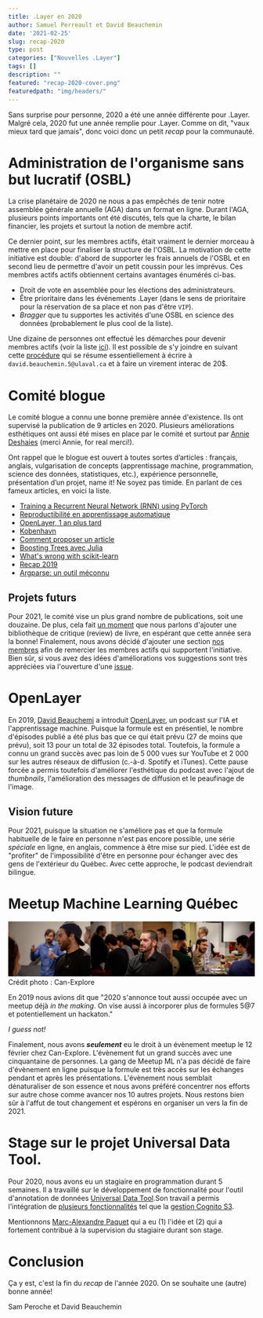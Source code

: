 ```yaml
---
title: .Layer en 2020
author: Samuel Perreault et David Beauchemin
date: '2021-02-25'
slug: recap-2020
type: post
categories: ["Nouvelles .Layer"]
tags: []
description: ""
featured: "recap-2020-cover.png"
featuredpath: "img/headers/"
---
```


Sans surprise pour personne, 2020 a été une année différente pour .Layer. Malgré cela, 2020 fut une année remplie pour .Layer. Comme on dit, "vaux mieux tard que jamais", donc voici donc un petit *recap* pour la communauté.

# Administration de l'organisme sans but lucratif (OSBL) 
La crise planétaire de 2020 ne nous a pas empêchés de tenir notre assemblée générale annuelle (AGA) dans un format en ligne. Durant l'AGA, plusieurs points importants ont été discutés, tels que la charte, le bilan financier, les projets et surtout la notion de membre actif.

Ce dernier point, sur les membres actifs, était vraiment le dernier morceau à mettre en place pour finaliser la structure de l'OSBL. La motivation de cette initiative est double: d'abord de supporter les frais annuels de l'OSBL et en second lieu de permettre d'avoir un petit coussin pour les imprévus. Ces membres actifs actifs obtiennent certains avantages énumérés ci-bas.

- Droit de vote en assemblée pour les élections des administrateurs.
- Être prioritaire dans les événements .Layer (dans le sens de prioritaire pour la réservation de sa place et non pas d'être `VIP`).
- _Bragger_ que tu supportes les activités d'une OSBL en science des données (probablement le plus cool de la liste).

Une dizaine de personnes ont effectué les démarches pour devenir membres actifs (voir la liste [ici](https://github.com/dot-layer/charte-osbl/blob/master/LISTEMEMBRES.md)). Il est possible de s'y joindre en suivant cette [procédure](https://github.com/dot-layer/charte-osbl/blob/master/DEVENIRMEMBRE.md) qui se résume essentiellement à écrire à `david.beauchemin.5@ulaval.ca` et à faire un virement interac de 20$. 

# Comité blogue
Le comité blogue a connu une bonne première année d'existence.  Ils ont supervisé la publication de 9 articles en 2020. Plusieurs améliorations esthétiques ont aussi été mises en place par le comité et surtout par [Annie Deshaies](https://github.com/AnnieDeshaies) (merci Annie, for real merci!).

Ont rappel que le blogue est ouvert à toutes sortes d’articles : français, anglais, vulgarisation de concepts (apprentissage machine, programmation, science des données, statistiques, etc.), expérience personnelle, présentation d’un projet, name it! Ne soyez pas timide. En parlant de ces fameux articles, en voici la liste.

- [Training a Recurrent Neural Network (RNN) using PyTorch](https://www.dotlayer.org/en/blog/2020-08-19-train-a-sequence-model-with-poutyne/machine-learning/)
- [Reproductibilité en apprentissage automatique](https://www.dotlayer.org/blog/2020-10-30-reproducibility-in-ml-a-talk/machine-learning/)
- [OpenLayer, 1 an plus tard](https://www.dotlayer.org/blog/2020-07-29-openlayer-one-year/podcast/)
- [Kobenhavn](https://www.dotlayer.org/blog/2020-06-09/copenhagen/)
- [Comment proposer un article](https://www.dotlayer.org/blog/2020-03-19-howto/howto-fr/)
- [Boosting Trees avec Julia](https://www.dotlayer.org/blog/2020-01-04-julia-boosting-trees/julia-boosting-trees/)
- [What's wrong with scikit-learn](https://www.dotlayer.org/en/blog/2020-03-04-what-is-wrong-with-sklearn/neat-machine-learning-pipelines/)
- [Recap 2019](https://www.dotlayer.org/blog/2019-12-19-recap-2019/recap-2019/)
- [Argparse: un outil méconnu](https://www.dotlayer.org/blog/2019-05-21-argparse-package/optparse-package/)

## Projets futurs
Pour 2021, le comité vise un plus grand nombre de publications, soit une douzaine. De plus, cela fait [un moment](https://github.com/dot-layer/blog/issues/14) que nous parlons d'ajouter une bibliothèque de critique (review) de livre, en espérant que cette année sera la bonne! Finalement, nous avons décidé d'ajouter une section [nos membres](https://github.com/dot-layer/blog/issues/112) afin de remercier les membres actifs qui supportent l'initiative. Bien sûr, si vous avez des idées d'améliorations vos suggestions sont très appréciées via l'ouverture d'une [issue](https://github.com/dot-layer/blog/issues).

# OpenLayer
En 2019, [David Beauchemi](https://github.com/davebulaval) a introduit [OpenLayer](https://anchor.fm/open-layer), un podcast sur l'IA et l'apprentissage machine. Puisque la formule est en présentiel, le nombre d'épisodes publié a été plus bas que ce qui était prévu (27 de moins que prévu), soit 13 pour un total de 32 épisodes total. Toutefois, la formule a connu un grand succès avec pas loin de 5 000 vues sur YouTube et 2 000 sur les autres réseaux de diffusion (c.-à-d. Spotify et iTunes). Cette pause forcée a permis toutefois d'améliorer l'esthétique du podcast avec l'ajout de _thumbnails_, l'amélioration des messages de diffusion et le peaufinage de l'image. 

## Vision future
Pour 2021, puisque la situation ne s'améliore pas et que la formule habituelle de le faire en personne n'est pas encore possible, une série _spéciale_ en ligne, en anglais, commence à être mise sur pied. L'idée est de "profiter" de l'impossibilité d'être en personne pour échanger avec des gens de l'extérieur du Québec. Avec cette approche, le podcast deviendrait bilingue.
# Meetup Machine Learning Québec
![Meetup chez Can-Explore](fig/merge_img_can_explore.jpg)
Crédit photo : Can-Explore

En 2019 nous avions dit que "2020 s'annonce tout aussi occupée avec un meetup déjà *in the making*. On vise aussi à incorporer plus de formules 5@7 et potentiellement un hackaton."

_I guess not!_

Finalement, nous avons _**seulement**_ eu le droit à un évènement meetup le 12 février chez Can-Explore. L'évènement fut un grand succès avec une cinquantaine de personnes. La gang de Meetup ML n'a pas décidé de faire d'évènement en ligne puisque la formule est très accès sur les échanges pendant et après les présentations. L'évènement nous semblait dénaturaliser de son essence et nous avons préféré concentrer nos efforts sur autre chose comme avancer nos 10 autres projets. Nous restons bien sûr à l'affut de tout changement et espérons en organiser un vers la fin de 2021.

# Stage sur le projet Universal Data Tool.
Pour 2020, nous avons eu un stagiaire en programmation durant 5 semaines. Il a travaillé sur le développement de fonctionnalité pour l'outil d'annotation de données [Universal Data Tool](https://universaldatatool.com/).Son travail a permis l'intégration de [plusieurs fonctionnalités](https://github.com/UniversalDataTool/universal-data-tool/issues?q=CedricJean) tel que la [gestion Cognito S3](https://github.com/UniversalDataTool/universal-data-tool/pull/103).

Mentionnons [Marc-Alexandre Paquet](https://github.com/Ownmarc) qui a eu (1) l'idée et (2) qui a fortement contribué à la supervision du stagiaire durant son stage.

# Conclusion
Ça y est, c'est la fin du _recap_ de l'année 2020. On se souhaite une (autre) bonne année!

Sam Peroche et David Beauchemin
